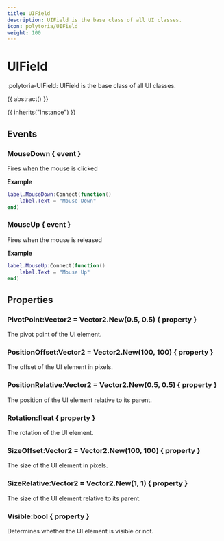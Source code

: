 ```yaml
---
title: UIField
description: UIField is the base class of all UI classes.
icon: polytoria/UIField
weight: 100
---
```


# UIField

:polytoria-UIField: UIField is the base class of all UI classes.

{{ abstract() }}

{{ inherits("Instance") }}

## Events

### MouseDown { event }

Fires when the mouse is clicked

**Example**

```lua
label.MouseDown:Connect(function()
    label.Text = "Mouse Down"
end)
```

### MouseUp { event }

Fires when the mouse is released

**Example**

```lua
label.MouseUp:Connect(function()
    label.Text = "Mouse Up"
end)
```

## Properties

### PivotPoint:Vector2 = Vector2.New(0.5, 0.5) { property }

The pivot point of the UI element.

### PositionOffset:Vector2 = Vector2.New(100, 100) { property }

The offset of the UI element in pixels.

### PositionRelative:Vector2 = Vector2.New(0.5, 0.5) { property }

The position of the UI element relative to its parent.

### Rotation:float { property }

The rotation of the UI element.

### SizeOffset:Vector2 = Vector2.New(100, 100) { property }

The size of the UI element in pixels.

### SizeRelative:Vector2 = Vector2.New(1, 1) { property }

The size of the UI element relative to its parent.

### Visible:bool { property }

Determines whether the UI element is visible or not.
